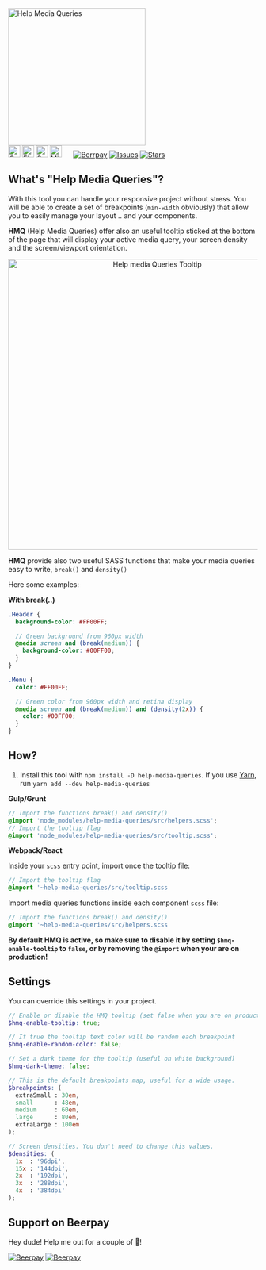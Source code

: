 <img width="277" alt="Help Media Queries" src="https://cloud.githubusercontent.com/assets/10454741/20606336/8025011c-b270-11e6-988b-e083942e7f78.png">
<br />
<img width="24px" alt="Google Chrome" src="https://cdn.rawgit.com/alrra/browser-logos/master/chrome/chrome_48x48.png">
<img width="24px" alt="Firefox" src="https://cdn.rawgit.com/alrra/browser-logos/master/firefox/firefox_48x48.png">
<img width="24px" alt="Safari" src="https://cdn.rawgit.com/alrra/browser-logos/master/safari/safari_48x48.png" title="💩">
<img width="24px" alt="Microsoft Edge" src="https://cdn.rawgit.com/alrra/browser-logos/master/edge/edge_48x48.png" title="💩">&nbsp;&nbsp;&nbsp;&nbsp;&nbsp;
<a href="https://beerpay.io/equinusocio/help-media-queries"><img alt="Berrpay" src="https://beerpay.io/equinusocio/help-media-queries/badge.svg?style=flat-square"></a>
<a href="https://github.com/equinusocio/help-media-queries/issues"><img alt="Issues" src="https://img.shields.io/github/issues/equinusocio/help-media-queries.svg?colorB=80d4cd&style=flat-square"></a>
<a href="https://github.com/equinusocio/hhelp-media-queries/stargazers"><img alt="Stars" src="https://img.shields.io/github/stars/equinusocio/help-media-queries.svg?colorB=80d4cd&style=flat-square"></a>



## What's "Help Media Queries"?

With this tool you can handle your responsive project without stress. You will be able to create a set of breakpoints (`min-width` obviously) that allow you to easily manage your layout .. and your components.

**HMQ** (Help Media Queries) offer also an useful tooltip sticked at the bottom of the page that will display your active media query, your screen density and the screen/viewport orientation.

<p align="center"><img width="586" alt="Help media Queries Tooltip" src="https://cloud.githubusercontent.com/assets/10454741/20607562/d382febe-b279-11e6-804e-0faa21584511.png"></p>

**HMQ** provide also two useful SASS functions that make your media queries easy to write, `break()` and `density()`

Here some examples:

**With break(..)**
```scss
.Header {
  background-color: #FF00FF;

  // Green background from 960px width
  @media screen and (break(medium)) {
    background-color: #00FF00;
  }
}

.Menu {
  color: #FF00FF;

  // Green color from 960px width and retina display
  @media screen and (break(medium)) and (density(2x)) {
    color: #00FF00;
  }
}

```

## How?
1. Install this tool with `npm install -D help-media-queries`. If you use [Yarn](https://yarnpkg.com/), run `yarn add --dev help-media-queries`

**Gulp/Grunt**

```scss
// Import the functions break() and density()
@import 'node_modules/help-media-queries/src/helpers.scss';
// Import the tooltip flag
@import 'node_modules/help-media-queries/src/tooltip.scss';
```

**Webpack/React**

Inside your `scss` entry point, import once the tooltip file:
```scss
// Import the tooltip flag
@import '~help-media-queries/src/tooltip.scss
```
Import media queries functions inside each component `scss` file:
```scss
// Import the functions break() and density()
@import '~help-media-queries/src/helpers.scss
```

**By default HMQ is active, so make sure to disable it by setting `$hmq-enable-tooltip` to `false`, or by removing the ```@import``` when your are on production!**

## Settings

You can override this settings in your project.

```scss
// Enable or disable the HMQ tooltip (set false when you are on production!)
$hmq-enable-tooltip: true;

// If true the tooltip text color will be random each breakpoint
$hmq-enable-random-color: false;

// Set a dark theme for the tooltip (useful on white background)
$hmq-dark-theme: false;

// This is the default breakpoints map, useful for a wide usage.
$breakpoints: (
  extraSmall : 30em,
  small      : 48em,
  medium     : 60em,
  large      : 80em,
  extraLarge : 100em
);

// Screen densities. You don't need to change this values.
$densities: (
  1x  : '96dpi',
  15x : '144dpi',
  2x  : '192dpi',
  3x  : '288dpi',
  4x  : '384dpi'
);

```

## Support on Beerpay
Hey dude! Help me out for a couple of :beers:!

[![Beerpay](https://beerpay.io/equinusocio/help-media-queries/badge.svg?style=beer-square)](https://beerpay.io/equinusocio/help-media-queries)  [![Beerpay](https://beerpay.io/equinusocio/help-media-queries/make-wish.svg?style=flat-square)](https://beerpay.io/equinusocio/help-media-queries?focus=wish)
